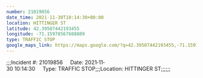 ```yaml
---
number: 21019856
date_time: 2021-11-30T10:14:30+00:00
location: HITTINGER ST
latitude: 42.39507442193455
longitude: -71.15978567688809
type: TRAFFIC STOP
google_maps_link: https://maps.google.com/?q=42.39507442193455,-71.15978567688809
---
```


;;;Incident #: 21019856     Date: 2021‐11‐30 10:14:30     Type: TRAFFIC STOP;;;Location: HITTINGER ST;;;;;;
